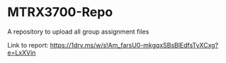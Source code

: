 # MTRX3700-Repo
A repository to upload all group assignment files

Link to report: https://1drv.ms/w/s!Am_farsU0-mkgqxSBsBlEdfsTyXCxg?e=LxXVin
